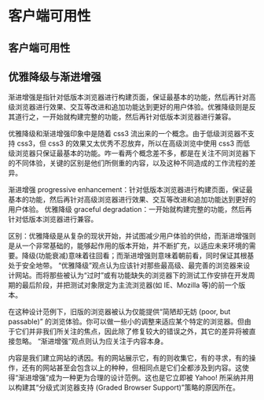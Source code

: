# 客户端可用性

## 客户端可用性

## 优雅降级与渐进增强

渐进增强是指针对低版本浏览器进行构建页面，保证最基本的功能，然后再针对高级浏览器进行效果、交互等改进和追加功能达到更好的用户体验。优雅降级则是反其道行之，一开始就构建完整的功能，然后再针对低版本浏览器进行兼容。

优雅降级和渐进增强印象中是随着 css3 流出来的一个概念。由于低级浏览器不支持 css3，但 css3 的效果又太优秀不忍放弃，所以在高级浏览中使用 css3 而低级浏览器只保证最基本的功能。咋一看两个概念差不多，都是在关注不同浏览器下的不同体验，关键的区别是他们所侧重的内容，以及这种不同造成的工作流程的差异。

渐进增强 progressive enhancement：针对低版本浏览器进行构建页面，保证最基本的功能，然后再针对高级浏览器进行效果、交互等改进和追加功能达到更好的用户体验。 优雅降级 graceful degradation：一开始就构建完整的功能，然后再针对低版本浏览器进行兼容。

区别：优雅降级是从复杂的现状开始，并试图减少用户体验的供给，而渐进增强则是从一个非常基础的，能够起作用的版本开始，并不断扩充，以适应未来环境的需要。降级\(功能衰减\)意味着往回看；而渐进增强则意味着朝前看，同时保证其根基处于安全地带。 “优雅降级”观点认为应该针对那些最高级、最完善的浏览器来设计网站。而将那些被认为“过时”或有功能缺失的浏览器下的测试工作安排在开发周期的最后阶段，并把测试对象限定为主流浏览器\(如 IE、Mozilla 等\)的前一个版本。

在这种设计范例下，旧版的浏览器被认为仅能提供“简陋却无妨 \(poor, but passable\)” 的浏览体验。你可以做一些小的调整来适应某个特定的浏览器。但由于它们并非我们所关注的焦点，因此除了修复较大的错误之外，其它的差异将被直接忽略。 “渐进增强”观点则认为应关注于内容本身。

内容是我们建立网站的诱因。有的网站展示它，有的则收集它，有的寻求，有的操作，还有的网站甚至会包含以上的种种，但相同点是它们全都涉及到内容。这使得“渐进增强”成为一种更为合理的设计范例。这也是它立即被 Yahoo! 所采纳并用以构建其“分级式浏览器支持 \(Graded Browser Support\)”策略的原因所在。

